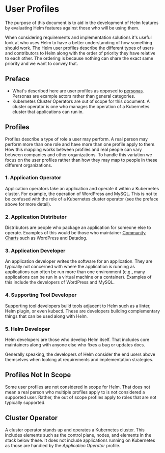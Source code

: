 # User Profiles

The purpose of this document is to aid in the development of Helm features by evaluating Helm features against those who will be using them.

When considering requirements and implementation solutions it's useful look at who uses Helm to have a better understanding of how something should work. The Helm user profiles describe the different types of users and contributors to Helm along with the order of priority they have relative to each other. The ordering is because nothing can share the exact same priority and we want to convey that.

## Preface

* What's described here are user profiles as opposed to [personas](https://en.wikipedia.org/wiki/Persona#In_user_experience_design). Personas are example actors rather than general categories.
* Kubernetes Cluster Operators are out of scope for this document. A cluster operator is one who manages the operation of a Kubernetes cluster that applications can run in.

## Profiles

Profiles describe a type of role a user may perform. A real person may perform more than one role and have more than one profile apply to them. How this mapping works between profiles and real people can vary between companies and other organizations. To handle this variation we focus on the user profiles rather than how they may map to people in these different organizations.

### 1. Application Operator

Application operators take an application and operate it within a Kubernetes cluster. For example, the operation of WordPress and MySQL. This is not to be confused with the role of a Kubernetes cluster operator (see the preface above for more detail).

### 2. Application Distributor

Distributors are people who package an application for someone else to operate. Examples of this would be those who maintainer [Community Charts](https://github.com/kubernetes/charts) such as WordPress and Datadog.

### 3. Application Developer

An application developer writes the software for an application. They are typically not concerned with where the application is running as applications can often be run more than one environment (e.g., many applications can be run in a virtual machine or a container). Examples of this include the developers of WordPress and MySQL.

### 4. Supporting Tool Developer

Supporting tool developers build tools adjacent to Helm such as a linter, Helm plugin, or even kubectl. These are developers building complementary things that can be used along with Helm.

### 5. Helm Developer

Helm developers are those who develop Helm itself. That includes core maintainers along with anyone else who fixes a bug or updates docs.

Generally speaking, the developers of Helm consider the end users above themselves when looking at requirements and implementation strategies.

## Profiles Not In Scope

Some user profiles are not considered in scope for Helm. That does not mean a real person who multiple profiles apply to is not considered a supported user. Rather, the out of scope profiles apply to roles that are not typically supported.

## Cluster Operator

A cluster operator stands up and operates a Kubernetes cluster. This includes elements such as the control plane, nodes, and elements in the stack below these. It does not include applications running on Kubernetes as those are handled by the _Application Operator_ profile.